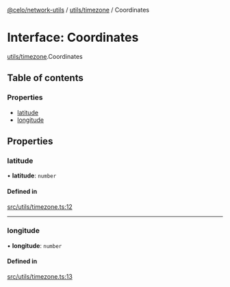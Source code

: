 [@celo/network-utils](../README.md) / [utils/timezone](../modules/utils_timezone.md) / Coordinates

# Interface: Coordinates

[utils/timezone](../modules/utils_timezone.md).Coordinates

## Table of contents

### Properties

- [latitude](utils_timezone.Coordinates.md#latitude)
- [longitude](utils_timezone.Coordinates.md#longitude)

## Properties

### latitude

• **latitude**: `number`

#### Defined in

[src/utils/timezone.ts:12](https://github.com/celo-org/developer-tooling/blob/master/packages/sdk/network-utils/src/utils/timezone.ts#L12)

___

### longitude

• **longitude**: `number`

#### Defined in

[src/utils/timezone.ts:13](https://github.com/celo-org/developer-tooling/blob/master/packages/sdk/network-utils/src/utils/timezone.ts#L13)
